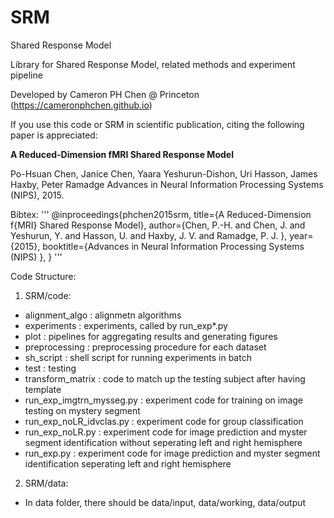 # SRM
Shared Response Model 

Library for Shared Response Model, related methods and experiment pipeline

Developed by Cameron PH Chen @ Princeton (https://cameronphchen.github.io)

If you use this code or SRM in scientific publication, citing the following paper is appreciated: 

**A Reduced-Dimension fMRI Shared Response Model**

Po-Hsuan Chen, Janice Chen, Yaara Yeshurun-Dishon, Uri Hasson, James Haxby, Peter Ramadge 
Advances in Neural Information Processing Systems (NIPS), 2015. 

Bibtex:
'''
@inproceedings{phchen2015srm,
  title={A Reduced-Dimension f{MRI} Shared Response Model},
  author={Chen, P.-H. and Chen, J. and Yeshurun, Y. and Hasson, U. and Haxby, J. V. and Ramadge, P. J. },
  year={2015},
  booktitle={Advances in Neural Information Processing Systems (NIPS) },
}
'''

Code Structure:

1. SRM/code:
  * alignment_algo   : alignmetn algorithms
  * experiments      : experiments, called by run_exp*.py
  * plot		       : pipelines for aggregating results and generating figures
  * preprocessing    : preprocessing procedure for each dataset
  * sh_script	       : shell script for running experiments in batch
  * test  		   : testing 
  * transform_matrix : code to match up the testing subject after having template
  * run_exp_imgtrn_mysseg.py : experiment code for training on image testing on mystery segment
  * run_exp_noLR_idvclas.py  : experiment code for group classification
  * run_exp_noLR.py          : experiment code for image prediction and myster segment identification without seperating left and right hemisphere
  * run_exp.py               : experiment code for image prediction and myster segment identification seperating left and right hemisphere

2. SRM/data:
  * In data folder, there should be data/input, data/working, data/output


